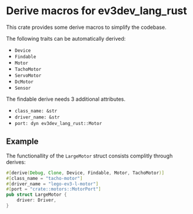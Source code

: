 # Derive macros for ev3dev_lang_rust

This crate provides some derive macros to simplify the codebase.

The following traits can be automatically derived:

* `Device`
* `Findable`
* `Motor`
* `TachoMotor`
* `ServoMotor`
* `DcMotor`
* `Sensor`

The findable derive needs 3 additional attributes.
* `class_name: &str`
* `driver_name: &str`
* `port: dyn ev3dev_lang_rust::Motor`

## Example

The functionallity of the `LargeMotor` struct consists complitly through derives:

```rust
#[derive(Debug, Clone, Device, Findable, Motor, TachoMotor)]
#[class_name = "tacho-motor"]
#[driver_name = "lego-ev3-l-motor"]
#[port = "crate::motors::MotorPort"]
pub struct LargeMotor {
    driver: Driver,
}
```